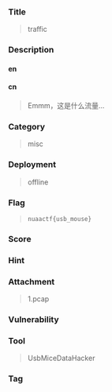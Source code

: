 ### Title
> traffic

### Description

#### en
> 

#### cn
> Emmm，这是什么流量...

### Category
> misc

### Deployment
> offline

### Flag
> `nuaactf{usb_mouse}`

### Score
> 

### Hint
> 

### Attachment
> 1.pcap

### Vulnerability
> 

### Tool
> UsbMiceDataHacker

### Tag
> 
